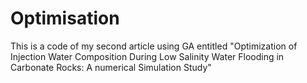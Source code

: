 # Optimisation
This is a code of my second article using GA entitled "Optimization of Injection Water Composition During Low Salinity Water Flooding in Carbonate Rocks: A numerical Simulation Study"

